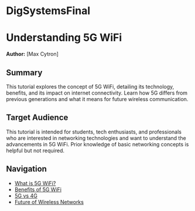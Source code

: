 # DigSystemsFinal
# Understanding 5G WiFi

**Author:** [Max Cytron]

## Summary
This tutorial explores the concept of 5G WiFi, detailing its technology, benefits, and its impact on internet connectivity. Learn how 5G differs from previous generations and what it means for future wireless communication.

## Target Audience
This tutorial is intended for students, tech enthusiasts, and professionals who are interested in networking technologies and want to understand the advancements in 5G WiFi. Prior knowledge of basic networking concepts is helpful but not required.

## Navigation
- [What is 5G WiFi?](What-is-5G-WiFi.md)
- [Benefits of 5G WiFi](Benefits-of-5G-WiFi.md)
- [5G vs 4G](5G-vs-4G.md)
- [Future of Wireless Networks](Future-of-Wireless-Networks.md)
